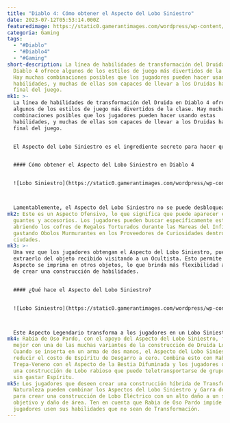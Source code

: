```yaml
---
title: "Diablo 4: Cómo obtener el Aspecto del Lobo Siniestro"
date: 2023-07-12T05:53:14.000Z
featuredimage: https://static0.gamerantimages.com/wordpress/wp-content/uploads/2023/06/diablo-4-druid-1.jpg?q=50&fit=contain&w=1140&h=&dpr=1.5
categoria: Gaming
tags:
  - "#Diablo"
  - "#Diablo4"
  - "#Gaming"
short-description: La línea de habilidades de transformación del Druida en
  Diablo 4 ofrece algunos de los estilos de juego más divertidos de la clase.
  Hay muchas combinaciones posibles que los jugadores pueden hacer usando estas
  habilidades, y muchas de ellas son capaces de llevar a los Druidas hasta el
  final del juego.
mk1: >-
  La línea de habilidades de transformación del Druida en Diablo 4 ofrece
  algunos de los estilos de juego más divertidos de la clase. Hay muchas
  combinaciones posibles que los jugadores pueden hacer usando estas
  habilidades, y muchas de ellas son capaces de llevar a los Druidas hasta el
  final del juego.


  El Aspecto del Lobo Siniestro es el ingrediente secreto para hacer que estas combinaciones sucedan. Es obligatorio para varios conjuntos de habilidades del Druida en Diablo 4, por lo que los jugadores deben obtener al menos una copia de este Aspecto si quieren probarlos. Aquí tienes algunos consejos sobre cómo obtener este poder legendario.


  #### Cómo obtener el Aspecto del Lobo Siniestro en Diablo 4


  ![Lobo Siniestro](https://static0.gamerantimages.com/wordpress/wp-content/uploads/2023/06/diablo-4-druid.jpg?q=50&fit=crop&w=1500&dpr=1.5 "Lobo Siniestro")



  Lamentablemente, el Aspecto del Lobo Siniestro no se puede desbloquear en el Codex del Poder. Al igual que muchos otros Aspectos en el juego, solo se puede obtener a través de caídas aleatorias de botín cuando se juega como la clase asociada explícitamente a él (el Druida, en este caso).
mk2: Este es un Aspecto Ofensivo, lo que significa que puede aparecer en armas,
  guantes y accesorios. Los jugadores pueden buscar específicamente este Aspecto
  abriendo los cofres de Regalos Torturados durante las Mareas del Infierno o
  gastando Obolos Murmurantes en los Proveedores de Curiosidades dentro de las
  ciudades.
mk3: >-
  Una vez que los jugadores obtengan el Aspecto del Lobo Siniestro, pueden
  extraerlo del objeto recibido visitando a un Ocultista. Esto permite que el
  Aspecto se imprima en otros objetos, lo que brinda más flexibilidad a la hora
  de crear una construcción de habilidades.


  #### ¿Qué hace el Aspecto del Lobo Siniestro?


  ![Lobo Siniestro](https://static0.gamerantimages.com/wordpress/wp-content/uploads/wm/2023/06/diablo-4-best-werewolf-druid-build-collage.jpg?q=50&fit=crop&w=1500&dpr=1.5 "Lobo Siniestro")



  Este Aspecto Legendario transforma a los jugadores en un Lobo Siniestro en lugar de un Oso Siniestro al usar la habilidad definitiva Rabia de Oso Pardo. Cuando se transforman en un Lobo Siniestro, los jugadores obtienen velocidad de movimiento aumentada, reducción del costo de Espíritu y todas las muertes les curan un porcentaje de su vida.
mk4: Rabia de Oso Pardo, con el apoyo del Aspecto del Lobo Siniestro, funciona
  mejor con una de las muchas variantes de la construcción de Druida Lobo.
  Cuando se inserta en un arma de dos manos, el Aspecto del Lobo Siniestro puede
  reducir el costo de Espíritu de Desgarro a cero. Combina esto con Rabia o
  Trepa-Veneno con el Aspecto de la Bestia Difuminada y los jugadores obtendrán
  una construcción de Lobo rabioso que puede teletransportarse de grupo en grupo
  sin gastar Espíritu.
mk5: Los jugadores que deseen crear una construcción híbrida de Transformación y
  Naturaleza pueden combinar los Aspectos del Lobo Siniestro y Garra de Tormenta
  para crear una construcción de Lobo Eléctrico con un alto daño a un solo
  objetivo y daño de área. Ten en cuenta que Rabia de Oso Pardo impide que los
  jugadores usen sus habilidades que no sean de Transformación.
---
```

